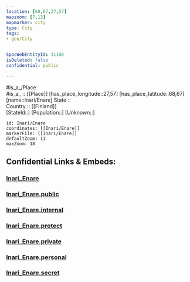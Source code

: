```yaml
---
location: [68,67,27,57] 
mapzoom: [7,12] 
mapmarker: city 
type: City
tags:
- geo/City


SpocWebEntityId: 31108
isDeleted: false
confidential: public

---
```

#is_a_/Place  
#is_a_ :: [[Place]] 
[has_place_longitude::27,57] 
[has_place_latitude::68,67] 
[name::Inari/Enare] 
State ::  
Country :: [[Finland]]  
[StateId::] 
[Population::] 
[Unknown::] 


```leaflet
id: Inari/Enare
coordinates: [[Inari/Enare]] 
markerFile: [[Inari/Enare]] 
defaultZoom: 11 
maxZoom: 18
```


## Confidential Links & Embeds: 

### [Inari_Enare](/_Standards/Earth/Continent/Europe/Europe~North/Finland/City/Inari_Enare.md) 

### [Inari_Enare.public](/_public/Earth/Continent/Europe/Europe~North/Finland/City/Inari_Enare.public.md) 

### [Inari_Enare.internal](/_internal/Earth/Continent/Europe/Europe~North/Finland/City/Inari_Enare.internal.md) 

### [Inari_Enare.protect](/_protect/Earth/Continent/Europe/Europe~North/Finland/City/Inari_Enare.protect.md) 

### [Inari_Enare.private](/_private/Earth/Continent/Europe/Europe~North/Finland/City/Inari_Enare.private.md) 

### [Inari_Enare.personal](/_personal/Earth/Continent/Europe/Europe~North/Finland/City/Inari_Enare.personal.md) 

### [Inari_Enare.secret](/_secret/Earth/Continent/Europe/Europe~North/Finland/City/Inari_Enare.secret.md)

